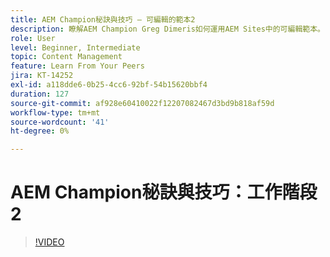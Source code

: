 ```yaml
---
title: AEM Champion秘訣與技巧 — 可編輯的範本2
description: 瞭解AEM Champion Greg Dimeris如何運用AEM Sites中的可編輯範本。 檢閱這些快速秘訣，然後立即在您的執行個體中試用。
role: User
level: Beginner, Intermediate
topic: Content Management
feature: Learn From Your Peers
jira: KT-14252
exl-id: a118dde6-0b25-4cc6-92bf-54b15620bbf4
duration: 127
source-git-commit: af928e60410022f12207082467d3bd9b818af59d
workflow-type: tm+mt
source-wordcount: '41'
ht-degree: 0%

---
```


# AEM Champion秘訣與技巧：工作階段2

>[!VIDEO](https://video.tv.adobe.com/v/3409427?quality=12&learn=on)
